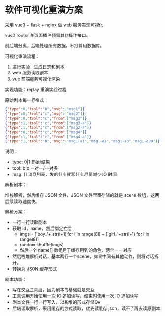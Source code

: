 # 软件可视化重演方案

采用 vue3 + flask + nginx 做 web 服务实现可视化

vue3 router 单页面插件预留其他操作接口。

前后端分离，后端处理所有数据，不打算用数据库。

可视化重演流程：
1. 进行实验，生成日志和剧本
2. web 服务读取剧本
3. vue 前端服务可视化渲染

实现功能：replay 重演实验过程

原始剧本每一行格式：
```json
{"type":0,"tool":"b","msg":["msg1"]}
{"type":0,"tool":"c","msg":["msg2"]}
{"type":0,"tool":"c","from":["msg3"]}
{"type":1,"tool":"c","from":["msg3-a"]}
{"type":1,"tool":"c","from":["msg2-a"]}
{"type":0,"tool":"c","from":["msg4"]}
{"type":1,"tool":"c","from":["msg4-a"]}
{"type":1,"tool":"b","msg":["msg1-a1","msg1-a2","msg1-a3","msg1-a99"]}
```
说明：
- type: 0|1 开始/结果
- tool: b|c 一对一/一对多
- msg: [] 消息列表，发的什么就写什么尽量减少 IO 时间

解析剧本：

堆栈解析，然后缓存 JSON 文件，JSON 文件里面存储的就是 scene 数组，这两后续读取速度快。

解析方案：
- 一行一行读取剧本
- 获取 id，name，然后绑定立绘 
  - imgs = ['boy_'+ str(i+1) for i in range(8)] + ['girl_'+str(i+1) for i in range(8)]
  - random.shuffle(imgs)
  - 然后一个 name[] 数组用于缓存用到的角色，两个一一对应
- 然后栈堆解析对话，基本两行一个scene，如果中间有其他动作，则将对话拆开。
- 转换为 JSON 缓存形式

剧本功能：

- 写在交互工具层，因为剧本的基础就是交互
- 工具调用开始使用一次 IO 追加读写，结束时使用一次 IO 追加读写
- 剧本文件一行一行写入，以栈堆的形式存储QA
- 后端读取解析，采用缓存的方式读取，优先读缓存 json，读不了再去读原剧本